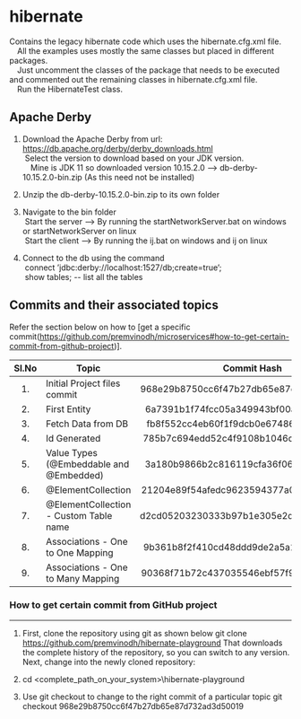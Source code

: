 # hibernate
<!-- 
	https://docs.github.com/en/github/writing-on-github/getting-started-with-writing-and-formatting-on-github/basic-writing-and-formatting-syntax#hiding-content-with-comments 
	https://github.com/adam-p/markdown-here/wiki/Markdown-Cheatsheet#tables
-->

Contains the legacy hibernate code which uses the hibernate.cfg.xml file.  
&emsp;All the examples uses mostly the same classes but placed in different packages.  
&emsp;Just uncomment the classes of the package that needs to be executed and commented out the remaining classes in hibernate.cfg.xml file.  
&emsp;Run the HibernateTest class.  
	
Apache Derby 
-----------------------------------	
1. Download the Apache Derby from url: https://db.apache.org/derby/derby_downloads.html  
   &nbsp;Select the version to download based on your JDK version.  
   &emsp;Mine is JDK 11 so downloaded version 10.15.2.0 --> db-derby-10.15.2.0-bin.zip  (As this need not be installed)  

2. Unzip the db-derby-10.15.2.0-bin.zip to its own folder

3. Navigate to the bin folder  
   &nbsp;Start the server --> By running the startNetworkServer.bat on windows or startNetworkServer on linux  
   &nbsp;Start the client --> By running the ij.bat on windows and ij on linux

4. Connect to the db using the command  
   &nbsp;connect ’jdbc:derby://localhost:1527/db;create=true’;  
   &nbsp;show tables; -- list all the tables  

Commits and their associated topics 
-----------------------------------
Refer the section below on how to [get a specific commit(https://github.com/premvinodh/microservices#how-to-get-certain-commit-from-github-project)].

| Sl.No		| Topic                                       				| Commit Hash           								|
|:---------:|-----------------------------------------------------------|:-----------------------------------------------------:|
| 	1.		| Initial Project files commit								| 968e29b8750cc6f47b27db65e87d732ad3d50019				|
| 	2.		| First Entity												| 6a7391b1f74fcc05a349943bf00a339f24c1bf48				|
| 	3.		| Fetch Data from DB										| fb8f552cc4eb60f1f9dcb0e67486e9cdf9789aea				|
| 	4.		| Id Generated												| 785b7c694edd52c4f9108b1046d4cbfab9d4a7aa				|
| 	5.		| Value Types (@Embeddable and @Embedded)					| 3a180b9866b2c816119cfa36f06c8fd7dce37fa2				|
| 	6.		| @ElementCollection										| 21204e89f54afedc9623594377a0cd0840775554				|
| 	7.		| @ElementCollection - Custom Table name					| d2cd05203230333b97b1e305e2d902f8282261ac				|
| 	8.		| Associations - One to One Mapping 						| 9b361b8f2f410cd48ddd9de2a5a1e31a96f11d22				|
| 	9.		| Associations - One to Many Mapping 						| 90368f71b72c437035546ebf57f911d329561873				|


### How to get certain commit from GitHub project
------------------------------------------------
1. First, clone the repository using git as shown below
git clone https://github.com/premvinodh/hibernate-playground
That downloads the complete history of the repository, so you can switch to any version. Next, change into the newly cloned repository:

2. cd <complete_path_on_your_system>\hibernate-playground

3. Use git checkout <COMMIT> to change to the right commit of a particular topic
git checkout 968e29b8750cc6f47b27db65e87d732ad3d50019
